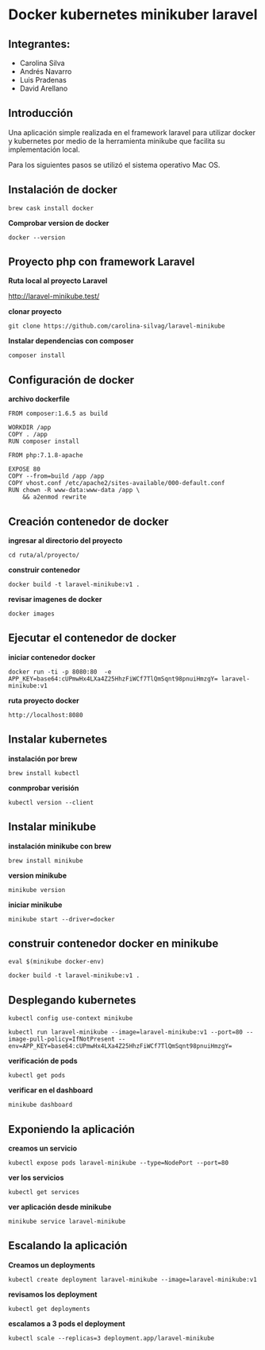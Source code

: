 # Docker kubernetes minikuber laravel

## Integrantes:

* Carolina Silva
* Andrés Navarro
* Luis Pradenas
* David Arellano

## Introducción

Una aplicación simple realizada en el framework laravel para utilizar docker y kubernetes por medio de la herramienta minikube que facilita su implementación local.

Para los siguientes pasos se utilizó el sistema operativo Mac OS.

## Instalación de docker

`brew cask install docker `

__Comprobar version de docker__

`docker --version `

## Proyecto php con framework Laravel

__Ruta local al proyecto Laravel__

http://laravel-minikube.test/

__clonar proyecto__

`git clone https://github.com/carolina-silvag/laravel-minikube`

__Instalar dependencias con composer__

`composer install`


## Configuración de docker

__archivo dockerfile__

```
FROM composer:1.6.5 as build

WORKDIR /app
COPY . /app
RUN composer install

FROM php:7.1.8-apache

EXPOSE 80
COPY --from=build /app /app
COPY vhost.conf /etc/apache2/sites-available/000-default.conf
RUN chown -R www-data:www-data /app \
    && a2enmod rewrite
```

## Creación contenedor de docker

__ingresar al directorio del proyecto__

`cd ruta/al/proyecto/`

__construir contenedor__

`docker build -t laravel-minikube:v1 .`

__revisar imagenes de docker__

`docker images`

## Ejecutar el contenedor de docker

__iniciar contenedor docker__

`docker run -ti -p 8080:80  -e APP_KEY=base64:cUPmwHx4LXa4Z25HhzFiWCf7TlQmSqnt98pnuiHmzgY= laravel-minikube:v1`

__ruta proyecto docker__

`http://localhost:8080`


## Instalar kubernetes

__instalación por brew__

`brew install kubectl`

__conmprobar verisión__

`kubectl version --client `

## Instalar minikube

__instalación minikube con brew__

`brew install minikube`

__version minikube__

`minikube version `

__iniciar minikube__

`minikube start --driver=docker`


## construir contenedor docker en minikube

`eval $(minikube docker-env)`

`docker build -t laravel-minikube:v1 .`

## Desplegando kubernetes

`kubectl config use-context minikube`

`kubectl run laravel-minikube --image=laravel-minikube:v1 --port=80 --image-pull-policy=IfNotPresent --env=APP_KEY=base64:cUPmwHx4LXa4Z25HhzFiWCf7TlQmSqnt98pnuiHmzgY=`


__verificación de pods__

`kubectl get pods`

__verificar en el dashboard__

`minikube dashboard`


## Exponiendo la aplicación

__creamos un servicio__

`kubectl expose pods laravel-minikube --type=NodePort --port=80`

__ver los servicios__

`kubectl get services`

__ver aplicación desde minikube__

`minikube service laravel-minikube`


## Escalando la aplicación

__Creamos un deployments__

`kubectl create deployment laravel-minikube --image=laravel-minikube:v1`

__revisamos los deployment__

`kubectl get deployments`

__escalamos a 3 pods el deployment__

`kubectl scale --replicas=3 deployment.app/laravel-minikube`

